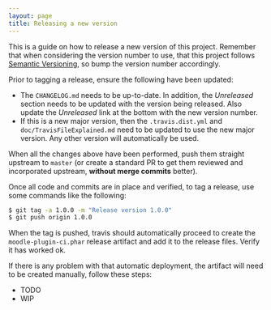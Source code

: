 ```yaml
---
layout: page
title: Releasing a new version
---
```


This is a guide on how to release a new version of this project. Remember that when considering the version number
to use, that this project follows [Semantic Versioning](http://semver.org/), so bump the version number accordingly.

Prior to tagging a release, ensure the following have been updated:

* The `CHANGELOG.md` needs to be up-to-date.  In addition, the _Unreleased_ section needs to be updated
  with the version being released.  Also update the _Unreleased_ link at the bottom with the new version number.
* If this is a new major version, then the `.travis.dist.yml` and `doc/TravisFileExplained.md` need to be updated
  to use the new major version.  Any other version will automatically be used.

When all the changes above have been performed, push them straight upstream to `master` (or create a standard PR
to get them reviewed and incorporated upstream, **without merge commits** better).

Once all code and commits are in place and verified, to tag a release, use some commands like the following:

```bash
$ git tag -a 1.0.0 -m "Release version 1.0.0"
$ git push origin 1.0.0
```

When the tag is pushed, travis should automatically proceed to create the `moodle-plugin-ci.phar` release artifact
and add it to the release files. Verify it has worked ok.

If there is any problem with that automatic deployment, the artifact will need to be created manually, follow these steps:

- TODO
- WIP


